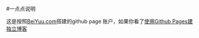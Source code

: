 #一点点说明

这是按照[BeiYuu.com](http://beiyuu.com)搭建的github page 账户，如果你看了[使用Github Pages建独立博客](http://beiyuu.com/github-pages)
